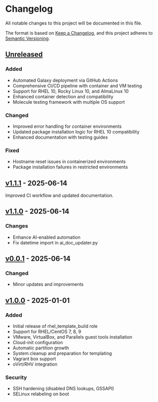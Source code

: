 # Changelog

All notable changes to this project will be documented in this file.

The format is based on [Keep a Changelog](https://keepachangelog.com/en/1.0.0/),
and this project adheres to [Semantic Versioning](https://semver.org/spec/v2.0.0.html).

## [Unreleased]

### Added
- Automated Galaxy deployment via GitHub Actions
- Comprehensive CI/CD pipeline with container and VM testing
- Support for RHEL 10, Rocky Linux 10, and AlmaLinux 10
- Enhanced container detection and compatibility
- Molecule testing framework with multiple OS support

### Changed
- Improved error handling for container environments
- Updated package installation logic for RHEL 10 compatibility
- Enhanced documentation with testing guides

### Fixed
- Hostname reset issues in containerized environments
- Package installation failures in restricted environments

## [v1.1.1] - 2025-06-14

Improved CI workflow and updated documentation.

## [v1.1.0] - 2025-06-14

### Changes
- Enhance AI-enabled automation
- Fix datetime import in ai_doc_updater.py

## [v0.0.1] - 2025-06-14

### Changed
- Minor updates and improvements

## [v1.0.0] - 2025-01-01

### Added
- Initial release of rhel_template_build role
- Support for RHEL/CentOS 7, 8, 9
- VMware, VirtualBox, and Parallels guest tools installation
- Cloud-init configuration
- Automatic partition growth
- System cleanup and preparation for templating
- Vagrant box support
- oVirt/RHV integration

### Security
- SSH hardening (disabled DNS lookups, GSSAPI)
- SELinux relabeling on boot

[Unreleased]: https://github.com/oatakan/ansible-role-rhel_template_build/compare/v1.1.1...HEAD
[v1.0.0]: https://github.com/oatakan/ansible-role-rhel_template_build/releases/tag/v1.0.0
[v0.0.1]: https://github.com/oatakan/ansible-role-rhel_template_build/compare/v1.0.0...v0.0.1
[v1.1.0]: https://github.com/oatakan/ansible-role-rhel_template_build/compare/v1.0.0...v1.1.0
[v1.1.1]: https://github.com/oatakan/ansible-role-rhel_template_build/compare/v1.0.0...v1.1.1
